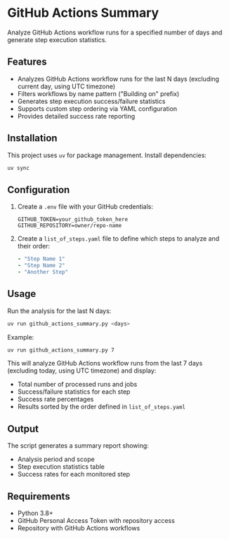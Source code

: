 # GitHub Actions Summary

Analyze GitHub Actions workflow runs for a specified number of days and generate step execution statistics.

## Features

- Analyzes GitHub Actions workflow runs for the last N days (excluding current day, using UTC timezone)
- Filters workflows by name pattern ("Building on" prefix)
- Generates step execution success/failure statistics
- Supports custom step ordering via YAML configuration
- Provides detailed success rate reporting

## Installation

This project uses `uv` for package management. Install dependencies:

```bash
uv sync
```

## Configuration

1. Create a `.env` file with your GitHub credentials:
   ```
   GITHUB_TOKEN=your_github_token_here
   GITHUB_REPOSITORY=owner/repo-name
   ```

2. Create a `list_of_steps.yaml` file to define which steps to analyze and their order:
   ```yaml
   - "Step Name 1"
   - "Step Name 2"
   - "Another Step"
   ```

## Usage

Run the analysis for the last N days:

```bash
uv run github_actions_summary.py <days>
```

Example:
```bash
uv run github_actions_summary.py 7
```

This will analyze GitHub Actions workflow runs from the last 7 days (excluding today, using UTC timezone) and display:
- Total number of processed runs and jobs
- Success/failure statistics for each step
- Success rate percentages
- Results sorted by the order defined in `list_of_steps.yaml`

## Output

The script generates a summary report showing:
- Analysis period and scope
- Step execution statistics table
- Success rates for each monitored step

## Requirements

- Python 3.8+
- GitHub Personal Access Token with repository access
- Repository with GitHub Actions workflows
